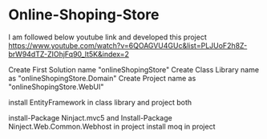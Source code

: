 # Online-Shoping-Store
I am followed below youtube link and developed this project
https://www.youtube.com/watch?v=6QOAGVU4GUc&list=PLJUoF2h8Z-brW94dTZ-ZIOhjFq90_lt5K&index=2


Create First Solution name "onlineShopingStore"
Create Class Library name as "onlineShopingStore.Domain"
Create Project name as "onlineShopingStore.WebUI"

install EntityFramework in class library and project both 

install-Package Ninjact.mvc5 and Install-Package Ninject.Web.Common.Webhost in project
install moq in project
